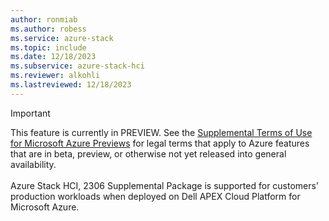 ```yaml
---
author: ronmiab
ms.author: robess
ms.service: azure-stack
ms.topic: include
ms.date: 12/18/2023
ms.subservice: azure-stack-hci
ms.reviewer: alkohli
ms.lastreviewed: 12/18/2023
---
```


> [!IMPORTANT]
> This feature is currently in PREVIEW.
> See the [Supplemental Terms of Use for Microsoft Azure Previews](https://azure.microsoft.com/support/legal/preview-supplemental-terms/) for legal terms that apply to Azure features that are in beta, preview, or otherwise not yet released into general availability. <br><br> Azure Stack HCI, 2306 Supplemental Package is supported for customers’ production workloads when deployed on Dell APEX Cloud Platform for Microsoft Azure.